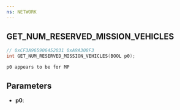 ```yaml
---
ns: NETWORK
---
```

## GET_NUM_RESERVED_MISSION_VEHICLES

```c
// 0xCF3A965906452031 0xA9A308F3
int GET_NUM_RESERVED_MISSION_VEHICLES(BOOL p0);
```

```
p0 appears to be for MP
```

## Parameters
* **p0**:
